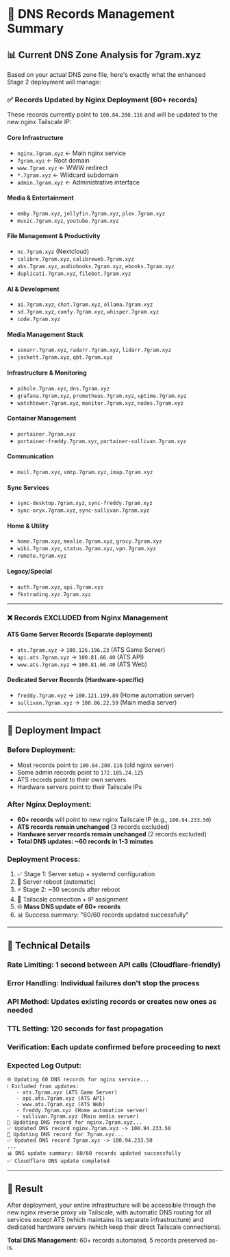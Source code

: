 # 🎯 DNS Records Management Summary

## 📊 **Current DNS Zone Analysis for 7gram.xyz**

Based on your actual DNS zone file, here's exactly what the enhanced Stage 2 deployment will manage:

### ✅ **Records Updated by Nginx Deployment** (60+ records)

These records currently point to `100.84.200.116` and will be updated to the new nginx Tailscale IP:

#### **Core Infrastructure**
- `nginx.7gram.xyz` ← Main nginx service
- `7gram.xyz` ← Root domain
- `www.7gram.xyz` ← WWW redirect  
- `*.7gram.xyz` ← Wildcard subdomain
- `admin.7gram.xyz` ← Administrative interface

#### **Media & Entertainment**
- `emby.7gram.xyz`, `jellyfin.7gram.xyz`, `plex.7gram.xyz`
- `music.7gram.xyz`, `youtube.7gram.xyz`

#### **File Management & Productivity**
- `nc.7gram.xyz` (Nextcloud)
- `calibre.7gram.xyz`, `calibreweb.7gram.xyz`
- `abs.7gram.xyz`, `audiobooks.7gram.xyz`, `ebooks.7gram.xyz`
- `duplicati.7gram.xyz`, `filebot.7gram.xyz`

#### **AI & Development**
- `ai.7gram.xyz`, `chat.7gram.xyz`, `ollama.7gram.xyz`
- `sd.7gram.xyz`, `comfy.7gram.xyz`, `whisper.7gram.xyz`
- `code.7gram.xyz`

#### **Media Management Stack**
- `sonarr.7gram.xyz`, `radarr.7gram.xyz`, `lidarr.7gram.xyz`
- `jackett.7gram.xyz`, `qbt.7gram.xyz`

#### **Infrastructure & Monitoring**
- `pihole.7gram.xyz`, `dns.7gram.xyz`
- `grafana.7gram.xyz`, `prometheus.7gram.xyz`, `uptime.7gram.xyz`
- `watchtower.7gram.xyz`, `monitor.7gram.xyz`, `nodes.7gram.xyz`

#### **Container Management**
- `portainer.7gram.xyz`
- `portainer-freddy.7gram.xyz`, `portainer-sullivan.7gram.xyz`

#### **Communication**
- `mail.7gram.xyz`, `smtp.7gram.xyz`, `imap.7gram.xyz`

#### **Sync Services**
- `sync-desktop.7gram.xyz`, `sync-freddy.7gram.xyz`
- `sync-oryx.7gram.xyz`, `sync-sullivan.7gram.xyz`

#### **Home & Utility**
- `home.7gram.xyz`, `mealie.7gram.xyz`, `grocy.7gram.xyz`
- `wiki.7gram.xyz`, `status.7gram.xyz`, `vpn.7gram.xyz`
- `remote.7gram.xyz`

#### **Legacy/Special**
- `auth.7gram.xyz`, `api.7gram.xyz`
- `fkstrading.xyz.7gram.xyz`

---

### ❌ **Records EXCLUDED from Nginx Management**

#### **ATS Game Server Records** (Separate deployment)
- `ats.7gram.xyz` → `100.126.196.23` (ATS Game Server)
- `api.ats.7gram.xyz` → `100.81.66.40` (ATS API)
- `www.ats.7gram.xyz` → `100.81.66.40` (ATS Web)

#### **Dedicated Server Records** (Hardware-specific)
- `freddy.7gram.xyz` → `100.121.199.80` (Home automation server)
- `sullivan.7gram.xyz` → `100.86.22.59` (Main media server)

---

## 🚀 **Deployment Impact**

### **Before Deployment:**
- Most records point to `100.84.200.116` (old nginx server)
- Some admin records point to `172.105.24.125`
- ATS records point to their own servers
- Hardware servers point to their Tailscale IPs

### **After Nginx Deployment:**
- **60+ records** will point to new nginx Tailscale IP (e.g., `100.94.233.50`)
- **ATS records remain unchanged** (3 records excluded)
- **Hardware server records remain unchanged** (2 records excluded)
- **Total DNS updates: ~60 records in 1-3 minutes**

### **Deployment Process:**
1. ✅ Stage 1: Server setup + systemd configuration
2. 🔄 Server reboot (automatic)
3. ⚡ Stage 2: ~30 seconds after reboot
4. 🔗 Tailscale connection + IP assignment  
5. 🌐 **Mass DNS update of 60+ records**
6. 📊 Success summary: "60/60 records updated successfully"

---

## 🔧 **Technical Details**

### **Rate Limiting:** 1 second between API calls (Cloudflare-friendly)
### **Error Handling:** Individual failures don't stop the process
### **API Method:** Updates existing records or creates new ones as needed
### **TTL Setting:** 120 seconds for fast propagation
### **Verification:** Each update confirmed before proceeding to next

### **Expected Log Output:**
```
🌐 Updating 60 DNS records for nginx service...
ℹ️ Excluded from updates:
   - ats.7gram.xyz (ATS Game Server)
   - api.ats.7gram.xyz (ATS API)  
   - www.ats.7gram.xyz (ATS Web)
   - freddy.7gram.xyz (Home automation server)
   - sullivan.7gram.xyz (Main media server)
🔄 Updating DNS record for nginx.7gram.xyz...
✅ Updated DNS record nginx.7gram.xyz -> 100.94.233.50
🔄 Updating DNS record for 7gram.xyz...
✅ Updated DNS record 7gram.xyz -> 100.94.233.50
...
📊 DNS update summary: 60/60 records updated successfully
✅ Cloudflare DNS update completed
```

---

## 🎉 **Result**

After deployment, your entire infrastructure will be accessible through the new nginx reverse proxy via Tailscale, with automatic DNS routing for all services except ATS (which maintains its separate infrastructure) and dedicated hardware servers (which keep their direct Tailscale connections).

**Total DNS Management:** 60+ records automated, 5 records preserved as-is.
